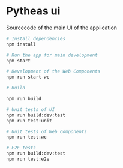 # Pytheas ui

Sourcecode of the main UI of the application

```bash
# Install dependencies
npm install

# Run the app for main development
npm start

# Development of the Web Components
npm run start-wc

# Build

npm run build

# Unit tests of UI
npm run build:dev:test
npm run test:unit

# Unit tests of Web Components
npm run test:wc

# E2E tests
npm run build:dev:test
npm run test:e2e
```
